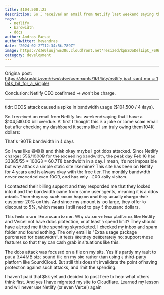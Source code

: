 ```yaml
---
title: $104,500.123
description: So I received an email from Netlify last weekend saying that I have a $104,500.00 bill overdue...
tags:
  - netlify
  - bandwidth
  - ddos
author: Andras Bacsai
authorTwitter: heyandras
date: "2024-02-27T12:34:56.789Z"
image: https://d3e0luujhwn38u.cloudfront.net/resized/bpWZOoDelLipC_FS9mD8jWkdzcNoAuzStEXgCRtQgMQ/s:1200/plain/s3://typefully-user-uploads/img/original/10070/bc660b5e-cc2c-474a-90e8-e1608d0fc4db.png__edited
category: development
---
```


--- 

Original post: https://old.reddit.com/r/webdev/comments/1b14bty/netlify_just_sent_me_a_104k_bill_for_a_simple/

Conclusion: Netlify CEO confirmed -> won't be charge.

--- 

tldr: DDOS attack caused a spike in bandwidth usage ($104,500 / 4 days).


So I received an email from Netlify last weekend saying that I have a $104,500.00 bill overdue. At first I thought this is a joke or some scam email but after checking my dashboard it seems like I am truly owing them 104K dollars:

That's 190TB bandwidth in 4 days

So I was like 😅😅😅 and think okay maybe I got ddos attacked. Since Netlify charges 55$/100GB for the exceeding bandwidth, the peak day Feb 16 has 33385/55 * 100GB = 60.7TB bandwidth in a day. I mean, it's not impossible but why attack a simple static site like mine? This site has been on Netlify for 4 years and is always okay with the free tier. The monthly bandwidth never exceeded even 10GB, and has only ~200 daily visitors.

I contacted their billing support and they responded me that they looked into it and the bandwidth came from some user agents, meaning it is a ddos attack. Then they say such cases happen and they usually charge their customer 20% on this. And since my amount is too large, they offer to discount to 5%, which means I still need to pay 5 thousand dollars.

This feels more like a scam to me. Why do serverless platforms like Netlify and Vercel not have ddos protection, or at least a spend limit? They should have alerted me if the spending skyrocketed. I checked my inbox and spam folder and found nothing. The only email is "Extra usage package purchased for bandwidth". It feels like they deliberately not support these features so that they can cash grab in situations like this.

The ddos attack was focused on a file on my site. Yes it's partly my fault to put a 3.44MB size sound file on my site rather than using a third-party platform like SoundCloud. But still this doesn't invalidate the point of having protection against such attacks, and limit the spending.

I haven't paid that $5k yet and decided to post here to hear what others think first. And yes I have migrated my site to Cloudflare. Learned my lesson and will never use Netlify (or even Vercel) again.